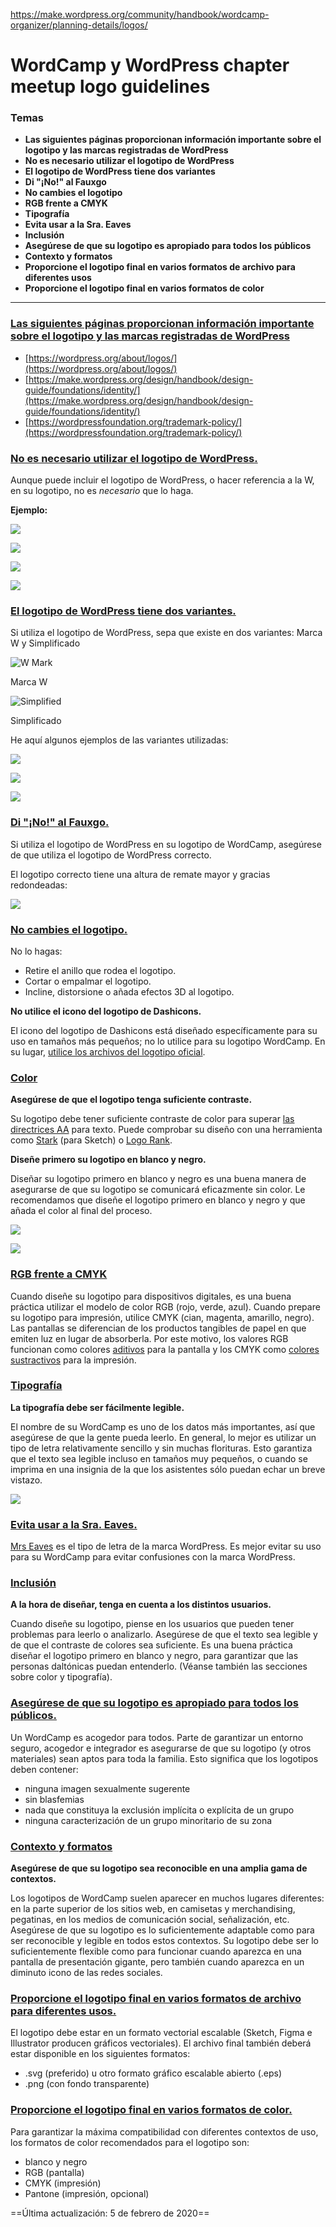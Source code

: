 https://make.wordpress.org/community/handbook/wordcamp-organizer/planning-details/logos/

# WordCamp y WordPress chapter meetup logo guidelines

### Temas
- **Las siguientes páginas proporcionan información importante sobre el logotipo y las marcas registradas de WordPress**
- **No es necesario utilizar el logotipo de WordPress**
- **El logotipo de WordPress tiene dos variantes**
- **Di "¡No!" al Fauxgo**
- **No cambies el logotipo**
- **RGB frente a CMYK**
- **Tipografía**
- **Evita usar a la Sra. Eaves**
- **Inclusión**
- **Asegúrese de que su logotipo es apropiado para todos los públicos**
- **Contexto y formatos**
- **Proporcione el logotipo final en varios formatos de archivo para diferentes usos**
- **Proporcione el logotipo final en varios formatos de color**

---

### [Las siguientes páginas proporcionan información importante sobre el logotipo y las marcas registradas de WordPress](https://make.wordpress.org/community/handbook/wordcamp-organizer/planning-details/logos/#the-following-pages-provide-some-important-context-on-the-wordpress-logo-logotype-and-the-wordpress-trademarks)

- [https://wordpress.org/about/logos/](https://wordpress.org/about/logos/)
- [https://make.wordpress.org/design/handbook/design-guide/foundations/identity/](https://make.wordpress.org/design/handbook/design-guide/foundations/identity/)
- [https://wordpressfoundation.org/trademark-policy/](https://wordpressfoundation.org/trademark-policy/)

### [**No es necesario utilizar el logotipo de WordPress.**](https://make.wordpress.org/community/handbook/wordcamp-organizer/planning-details/logos/#you-dont-need-to-use-the-wordpress-logo)

Aunque puede incluir el logotipo de WordPress, o hacer referencia a la W, en su logotipo, no es _necesario_ que lo haga.  

**Ejemplo:**

![](https://lh4.googleusercontent.com/GaC3YQK0KBR-htIbmvUfjUQ3tATsTttSCAKBmGdNCjVfop4b7jeauk3JlZo7_e4ZAMYF0ZATtD5UAX_nfJ7ym-L-blRycXxKRrh1-qCk1MGJSr9wKQFYJbqeF4dYsT2MZbkutotx)

![](https://lh4.googleusercontent.com/czIwbIh1w8-YsZ0AupE5M6rYs6GLBptoEmt64tB3ufEsHR-TII7LtTwB9zzRfvWtCajSxX9vr7FXUxPZmPI9L6r6p3zb2kHEbGBXDW9RygiQ-1zv4Xzp-OW2Ote4WbkfYW8wlXmR)

![](https://lh4.googleusercontent.com/D_3isXZUemSQyvm45IbnTSylUCuaUg1A2Sk9SmRd7jWI52zcUUrEQ_DIhwJ8i5aGCwQyvXrz3tWcV95U1nkS9CD1B1EdjLBXwGjy8qp_rAW--Y5pemUBmzAllNdUyPyGvQ2Sj8NG)

![](https://lh4.googleusercontent.com/kfHB0vtNfadbooD-npPHvqkuSXwm0GgG3ydN79jlg3EJIODodHT8WiKTRCVDOrDSqQyWu8z3J0Fs4LzsyC7vbgEIdvgRaMrjkPjr7AOS-O8NtgPQ4hOG8ohjh_dxXeD4mCptCUbA)

### [**El logotipo de WordPress tiene dos variantes.**](https://make.wordpress.org/community/handbook/wordcamp-organizer/planning-details/logos/#the-wordpress-logo-has-two-variants)

Si utiliza el logotipo de WordPress, sepa que existe en dos variantes: Marca W y Simplificado

![W Mark](https://lh4.googleusercontent.com/wyjdrg0AYM8ZWpgk_x9UJN6oNuVQmvw0UmSalrOrL-5oKyYbpyzEiaV28v7QzuZTUD-_QT6mAQ4WJHxku4h7J6Dcfa5rlFMlA2XTlrjLFk6sIPuU-sSPpaijZ3xhbGmGamw9kbLl)

Marca W

![Simplified](https://lh5.googleusercontent.com/I6QpAE8qvaZVsNfKMZ024TL82W4ld9Gex_S64nkC6Ut94y4omHa_gzLbypbksHixnPAEBanzwPM_CKCo8zGzBBHuDYIWHkQzD_PmLmk8UNnJ9XuVJC7KA3A_EVpMGJucp09Jcwbr)

Simplificado

He aquí algunos ejemplos de las variantes utilizadas:

![](https://lh3.googleusercontent.com/fKbJnZ0CixavaoSv3rwJJrLvCS4TV7C9W1C78y_vX6N49xVILoODAD43AJmItGbK1cNCaqIOh7ZGfsSM9MBtxKIeIRm64F2TSUSlxIuowUMrwjeTLYIpTn7-nG7EROhy3No02a3p)

![](https://lh5.googleusercontent.com/eGYa31aB_OGe6FAz061MaOqw0JaUfWjDtQqVWZIOWtQAk76Jc8aGxqH5Rf9GTx-CZWY60sqIqaf87JnaCL7TpL0nWDMqubTIz80m8wTRKPRj5kN8fyhkrCPUmUleNYFfZiK1Xi4A)

![](https://lh4.googleusercontent.com/aHdIZHhdqE9eO2SDwSdgxtIYS9Y0KhMytKWnVr4nqQ7bAJcntX5uoQYtfckDV7jHsNtkXnlrR47smbn2ucZXv1cxiJbn_pMu934sNIEVS9BNXJ8TNJPwltug9iJMdRjsSt10bRz5)

### [**Di "¡No!" al Fauxgo.**](https://make.wordpress.org/community/handbook/wordcamp-organizer/planning-details/logos/#say-no-to-the-fauxgo)

Si utiliza el logotipo de WordPress en su logotipo de WordCamp, asegúrese de que utiliza el logotipo de WordPress correcto.  

El logotipo correcto tiene una altura de remate mayor y gracias redondeadas:

![](https://lh3.googleusercontent.com/wDOSTuyFa07PZ8hjO2iPbOpHDdcqoRfJ9ecVO5FWjDQyEGPBbmCUoCnxrXMsMLLnlR6nuYtDU46ACj0fYlqn44Ay603t7tMv9zqc3l1buhNdhpa6E8_DZ2h5OBq21sfuEJ-VqiOG)

### [**No cambies el logotipo.**](https://make.wordpress.org/community/handbook/wordcamp-organizer/planning-details/logos/#dont-change-the-logo)

No lo hagas:

- Retire el anillo que rodea el logotipo.
- Cortar o empalmar el logotipo.
- Incline, distorsione o añada efectos 3D al logotipo.

**No utilice el icono del logotipo de Dashicons.**

El icono del logotipo de Dashicons está diseñado específicamente para su uso en tamaños más pequeños; no lo utilice para su logotipo WordCamp. En su lugar, [utilice los archivos del logotipo oficial](https://wordpress.org/about/logos/).

### [**Color**](https://make.wordpress.org/community/handbook/wordcamp-organizer/planning-details/logos/#color)

**Asegúrese de que el logotipo tenga suficiente contraste.**

Su logotipo debe tener suficiente contraste de color para superar [las directrices AA](https://www.w3.org/TR/WCAG20/#visual-audio-contrast) para texto. Puede comprobar su diseño con una herramienta como [Stark](https://getstark.co/) (para Sketch) o [Logo Rank](https://brandmark.io/logo-rank/).  

**Diseñe primero su logotipo en blanco y negro.**

Diseñar su logotipo primero en blanco y negro es una buena manera de asegurarse de que su logotipo se comunicará eficazmente sin color. Le recomendamos que diseñe el logotipo primero en blanco y negro y que añada el color al final del proceso.

![](https://lh5.googleusercontent.com/1p9d7i8AGfxWFx3yKYwD1RB7AjwSmq6We6yvY5SKXPC3-LggbmgL6ct2Jx2aawg7zvPzooJYSzgkD3Sr-_RpAOV77MAmgc9jOh9DRBRkOW9AprkMkk1qauwP7qsCIQtmQGLVUYEe)

![](https://lh5.googleusercontent.com/LDB_hYwSFsBMZ8Rz6V27Ao3n1nkg6W_aVdLkRjaRdjNuLNEp9IGaohjQLH_3WgI3BZ3DP-84b4GHu0mCXjhcbCjOiC1DYVNK2FW31iQq7qJk95Ao3OuFMDdVxw5bGbE-L7B9TV-g)

### [**RGB frente a CMYK**](https://make.wordpress.org/community/handbook/wordcamp-organizer/planning-details/logos/#rgb-vs-cmyk)

Cuando diseñe su logotipo para dispositivos digitales, es una buena práctica utilizar el modelo de color RGB (rojo, verde, azul). Cuando prepare su logotipo para impresión, utilice CMYK (cian, magenta, amarillo, negro). Las pantallas se diferencian de los productos tangibles de papel en que emiten luz en lugar de absorberla. Por este motivo, los valores RGB funcionan como colores [aditivos](https://en.wikipedia.org/wiki/Additive_color) para la pantalla y los CMYK como [colores sustractivos](https://en.wikipedia.org/wiki/Subtractive_color) para la impresión.

### [**Tipografía**](https://make.wordpress.org/community/handbook/wordcamp-organizer/planning-details/logos/#typography)

**La tipografía debe ser fácilmente legible.**

El nombre de su WordCamp es uno de los datos más importantes, así que asegúrese de que la gente pueda leerlo. En general, lo mejor es utilizar un tipo de letra relativamente sencillo y sin muchas florituras. Esto garantiza que el texto sea legible incluso en tamaños muy pequeños, o cuando se imprima en una insignia de la que los asistentes sólo puedan echar un breve vistazo.  

![](https://lh3.googleusercontent.com/wszrojCikS8_Ztr0cGjyCHI6yWGvCz50ZIvT6lb_r0EEpaLe9ReAcrfFIgTcxjspEM8UGBK_VgLy8ejA2WtJlE4WW4DhAOAzzNtsRvIo07uMPpAAIQ4YepJr_WlqcMn4kRs8Ls-J)

### [**Evita usar a la Sra. Eaves.**](https://make.wordpress.org/community/handbook/wordcamp-organizer/planning-details/logos/#avoid-using-mrs-eaves)

[Mrs Eaves](https://fonts.adobe.com/fonts/mrs-eaves) es el tipo de letra de la marca WordPress. Es mejor evitar su uso para su WordCamp para evitar confusiones con la marca WordPress.

### [**Inclusión**](https://make.wordpress.org/community/handbook/wordcamp-organizer/planning-details/logos/#inclusion)

**A la hora de diseñar, tenga en cuenta a los distintos usuarios.**

Cuando diseñe su logotipo, piense en los usuarios que pueden tener problemas para leerlo o analizarlo. Asegúrese de que el texto sea legible y de que el contraste de colores sea suficiente. Es una buena práctica diseñar el logotipo primero en blanco y negro, para garantizar que las personas daltónicas puedan entenderlo. (Véanse también las secciones sobre color y tipografía).  

### [**Asegúrese de que su logotipo es apropiado para todos los públicos.**](https://make.wordpress.org/community/handbook/wordcamp-organizer/planning-details/logos/#ensure-your-logo-is-appropriate-for-all-audiences)

Un WordCamp es acogedor para todos. Parte de garantizar un entorno seguro, acogedor e integrador es asegurarse de que su logotipo (y otros materiales) sean aptos para toda la familia. Esto significa que los logotipos deben contener:

- ninguna imagen sexualmente sugerente
- sin blasfemias
- nada que constituya la exclusión implícita o explícita de un grupo
- ninguna caracterización de un grupo minoritario de su zona

### [**Contexto y formatos**](https://make.wordpress.org/community/handbook/wordcamp-organizer/planning-details/logos/#context-and-formats)

**Asegúrese de que su logotipo sea reconocible en una amplia gama de contextos.**

Los logotipos de WordCamp suelen aparecer en muchos lugares diferentes: en la parte superior de los sitios web, en camisetas y merchandising, pegatinas, en los medios de comunicación social, señalización, etc. Asegúrese de que su logotipo es lo suficientemente adaptable como para ser reconocible y legible en todos estos contextos. Su logotipo debe ser lo suficientemente flexible como para funcionar cuando aparezca en una pantalla de presentación gigante, pero también cuando aparezca en un diminuto icono de las redes sociales.  

### [**Proporcione el logotipo final en varios formatos de archivo para diferentes usos.**](https://make.wordpress.org/community/handbook/wordcamp-organizer/planning-details/logos/#provide-the-final-logo-in-a-variety-of-file-formats-for-different-uses)

El logotipo debe estar en un formato vectorial escalable (Sketch, Figma e Illustrator producen gráficos vectoriales). El archivo final también deberá estar disponible en los siguientes formatos:

- .svg (preferido) u otro formato gráfico escalable abierto (.eps)
- .png (con fondo transparente)

### [**Proporcione el logotipo final en varios formatos de color.**](https://make.wordpress.org/community/handbook/wordcamp-organizer/planning-details/logos/#provide-the-final-logo-in-a-variety-of-color-formats)

Para garantizar la máxima compatibilidad con diferentes contextos de uso, los formatos de color recomendados para el logotipo son:

- blanco y negro
- RGB (pantalla)
- CMYK (impresión)
- Pantone (impresión, opcional)

==Última actualización: 5 de febrero de 2020==